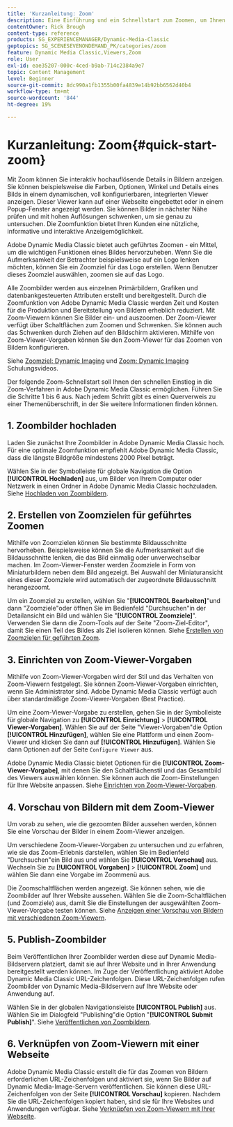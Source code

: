 ```yaml
---
title: 'Kurzanleitung: Zoom'
description: Eine Einführung und ein Schnellstart zum Zoomen, um Ihnen den schnellen Einstieg zu ermöglichen.
contentOwner: Rick Brough
content-type: reference
products: SG_EXPERIENCEMANAGER/Dynamic-Media-Classic
geptopics: SG_SCENESEVENONDEMAND_PK/categories/zoom
feature: Dynamic Media Classic,Viewers,Zoom
role: User
exl-id: eae35207-000c-4ced-b9ab-714c2384a9e7
topic: Content Management
level: Beginner
source-git-commit: 8dc990a1fb1355b00fa4839e14b92bb6562d40b4
workflow-type: tm+mt
source-wordcount: '844'
ht-degree: 19%

---
```


# Kurzanleitung: Zoom{#quick-start-zoom}

Mit Zoom können Sie interaktiv hochauflösende Details in Bildern anzeigen. Sie können beispielsweise die Farben, Optionen, Winkel und Details eines Bilds in einem dynamischen, voll konfigurierbaren, integrierten Viewer anzeigen. Dieser Viewer kann auf einer Webseite eingebettet oder in einem Popup-Fenster angezeigt werden. Sie können Bilder in nächster Nähe prüfen und mit hohen Auflösungen schwenken, um sie genau zu untersuchen. Die Zoomfunktion bietet Ihren Kunden eine nützliche, informative und interaktive Anzeigemöglichkeit.

Adobe Dynamic Media Classic bietet auch geführtes Zoomen - ein Mittel, um die wichtigen Funktionen eines Bildes hervorzuheben. Wenn Sie die Aufmerksamkeit der Betrachter beispielsweise auf ein Logo lenken möchten, können Sie ein Zoomziel für das Logo erstellen. Wenn Benutzer dieses Zoomziel auswählen, zoomen sie auf das Logo.

Alle Zoombilder werden aus einzelnen Primärbildern, Grafiken und datenbankgesteuerten Attributen erstellt und bereitgestellt. Durch die Zoomfunktion von Adobe Dynamic Media Classic werden Zeit und Kosten für die Produktion und Bereitstellung von Bildern erheblich reduziert. Mit Zoom-Viewern können Sie Bilder ein- und auszoomen. Der Zoom-Viewer verfügt über Schaltflächen zum Zoomen und Schwenken. Sie können auch das Schwenken durch Ziehen auf den Bildschirm aktivieren. Mithilfe von Zoom-Viewer-Vorgaben können Sie den Zoom-Viewer für das Zoomen von Bildern konfigurieren.

Siehe [Zoomziel: Dynamic Imaging](https://s7d5.scene7.com/s7viewers/html5/VideoViewer.html?videoserverurl=https://s7d5.scene7.com/is/content/&amp;emailurl=https://s7d5.scene7.com/s7/emailFriend&amp;serverUrl=https://s7d5.scene7.com/is/image/&amp;config=Scene7SharedAssets/Universal_HTML5_Video&amp;contenturl=https://s7d5.scene7.com/skins/&amp;asset=S7tutorials/559_Zoom%20Target%20Tool_converted%20renamed_Dynamic%20Imaging-AVS) und [Zoom: Dynamic Imaging](https://s7d5.scene7.com/s7viewers/html5/VideoViewer.html?videoserverurl=https://s7d5.scene7.com/is/content/&amp;emailurl=https://s7d5.scene7.com/s7/emailFriend&amp;serverUrl=https://s7d5.scene7.com/is/image/&amp;config=Scene7SharedAssets/Universal_HTML5_Video&amp;contenturl=https://s7d5.scene7.com/skins/&amp;asset=S7tutorials/560_Zoom_converted%20renamed_Dynamic%20Imaging-AVS) Schulungsvideos.

Der folgende Zoom-Schnellstart soll Ihnen den schnellen Einstieg in die Zoom-Verfahren in Adobe Dynamic Media Classic ermöglichen. Führen Sie die Schritte 1 bis 6 aus. Nach jedem Schritt gibt es einen Querverweis zu einer Themenüberschrift, in der Sie weitere Informationen finden können.

## 1. Zoombilder hochladen

Laden Sie zunächst Ihre Zoombilder in Adobe Dynamic Media Classic hoch. Für eine optimale Zoomfunktion empfiehlt Adobe Dynamic Media Classic, dass die längste Bildgröße mindestens 2000 Pixel beträgt.

Wählen Sie in der Symbolleiste für globale Navigation die Option **[!UICONTROL Hochladen]** aus, um Bilder von Ihrem Computer oder Netzwerk in einen Ordner in Adobe Dynamic Media Classic hochzuladen. Siehe [Hochladen von Zoombildern](uploading-zoom-images.md#uploading_zoom_images).

## 2. Erstellen von Zoomzielen für geführtes Zoomen

Mithilfe von Zoomzielen können Sie bestimmte Bildausschnitte hervorheben. Beispielsweise können Sie die Aufmerksamkeit auf die Bildausschnitte lenken, die das Bild einmalig oder unverwechselbar machen. Im Zoom-Viewer-Fenster werden Zoomziele in Form von Miniaturbildern neben dem Bild angezeigt. Bei Auswahl der Miniaturansicht eines dieser Zoomziele wird automatisch der zugeordnete Bildausschnitt herangezoomt.

Um ein Zoomziel zu erstellen, wählen Sie &quot;**[!UICONTROL Bearbeiten]**&quot;und dann &quot;Zoomziele&quot;oder öffnen Sie im Bedienfeld &quot;Durchsuchen&quot;in der Detailansicht ein Bild und wählen Sie &quot;**[!UICONTROL Zoomziele]**&quot;. Verwenden Sie dann die Zoom-Tools auf der Seite &quot;Zoom-Ziel-Editor&quot;, damit Sie einen Teil des Bildes als Ziel isolieren können. Siehe [Erstellen von Zoomzielen für geführten Zoom](creating-zoom-targets-guided-zoom.md#creating_zoom_targets_for_guided_zoom).

## 3. Einrichten von Zoom-Viewer-Vorgaben

Mithilfe von Zoom-Viewer-Vorgaben wird der Stil und das Verhalten von Zoom-Viewern festgelegt. Sie können Zoom-Viewer-Vorgaben einrichten, wenn Sie Administrator sind. Adobe Dynamic Media Classic verfügt auch über standardmäßige Zoom-Viewer-Vorgaben (Best Practice).

Um eine Zoom-Viewer-Vorgabe zu erstellen, gehen Sie in der Symbolleiste für globale Navigation zu **[!UICONTROL Einrichtung]** > **[!UICONTROL Viewer-Vorgaben]**. Wählen Sie auf der Seite &quot;Viewer-Vorgaben&quot;die Option **[!UICONTROL Hinzufügen]**, wählen Sie eine Plattform und einen Zoom-Viewer und klicken Sie dann auf **[!UICONTROL Hinzufügen]**. Wählen Sie dann Optionen auf der Seite `Configure Viewer` aus.

Adobe Dynamic Media Classic bietet Optionen für die **[!UICONTROL Zoom-Viewer-Vorgabe]**, mit denen Sie den Schaltflächenstil und das Gesamtbild des Viewers auswählen können. Sie können auch die Zoom-Einstellungen für Ihre Website anpassen. Siehe [Einrichten von Zoom-Viewer-Vorgaben](setting-zoom-viewer-presets.md#setting_up_zoom_viewer_presets).

## 4. Vorschau von Bildern mit dem Zoom-Viewer

Um vorab zu sehen, wie die gezoomten Bilder aussehen werden, können Sie eine Vorschau der Bilder in einem Zoom-Viewer anzeigen.

Um verschiedene Zoom-Viewer-Vorgaben zu untersuchen und zu erfahren, wie sie das Zoom-Erlebnis darstellen, wählen Sie im Bedienfeld &quot;Durchsuchen&quot;ein Bild aus und wählen Sie **[!UICONTROL Vorschau]** aus. Wechseln Sie zu **[!UICONTROL Vorgaben]** > **[!UICONTROL Zoom]** und wählen Sie dann eine Vorgabe im Zoommenü aus.

Die Zoomschaltflächen werden angezeigt. Sie können sehen, wie die Zoombilder auf Ihrer Website aussehen. Wählen Sie die Zoom-Schaltflächen (und Zoomziele) aus, damit Sie die Einstellungen der ausgewählten Zoom-Viewer-Vorgabe testen können. Siehe [Anzeigen einer Vorschau von Bildern mit verschiedenen Zoom-Viewern](previewing-image-assets-different-zoom.md#previewing_image_assets_with_different_zoom_viewers).

## 5. Publish-Zoombilder

Beim Veröffentlichen Ihrer Zoombilder werden diese auf Dynamic Media-Bildservern platziert, damit sie auf Ihrer Website und in Ihrer Anwendung bereitgestellt werden können. Im Zuge der Veröffentlichung aktiviert Adobe Dynamic Media Classic URL-Zeichenfolgen. Diese URL-Zeichenfolgen rufen Zoombilder von Dynamic Media-Bildservern auf Ihre Website oder Anwendung auf.

Wählen Sie in der globalen Navigationsleiste **[!UICONTROL Publish]** aus. Wählen Sie im Dialogfeld &quot;Publishing&quot;die Option &quot;**[!UICONTROL Submit Publish]**&quot;. Siehe [Veröffentlichen von Zoombildern](publishing-zoom-images.md#publishing_zoom_images).

## 6. Verknüpfen von Zoom-Viewern mit einer Webseite

Adobe Dynamic Media Classic erstellt die für das Zoomen von Bildern erforderlichen URL-Zeichenfolgen und aktiviert sie, wenn Sie Bilder auf Dynamic Media-Image-Servern veröffentlichen. Sie können diese URL-Zeichenfolgen von der Seite **[!UICONTROL Vorschau]** kopieren. Nachdem Sie die URL-Zeichenfolgen kopiert haben, sind sie für Ihre Websites und Anwendungen verfügbar. Siehe [Verknüpfen von Zoom-Viewern mit Ihrer Webseite](linking-zoom-viewers-web-pages.md#linking_zoom_viewers_to_your_web_pages).

